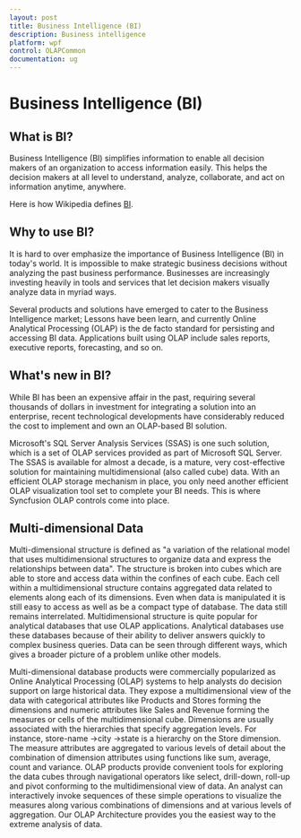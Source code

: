 ```yaml
---
layout: post
title: Business Intelligence (BI)
description: Business intelligence
platform: wpf
control: OLAPCommon 
documentation: ug
---
```


# Business Intelligence (BI)

## What is BI?

Business Intelligence (BI) simplifies information to enable all decision makers of an organization to access information easily. This helps the decision makers at all level to understand, analyze, collaborate, and act on information anytime, anywhere.

Here is how Wikipedia defines [BI](http://en.wikipedia.org/wiki/Business_intelligence).

## Why to use BI?

It is hard to over emphasize the importance of Business Intelligence (BI) in today's world. It is impossible to make strategic business decisions without analyzing the past business performance. Businesses are increasingly investing heavily in tools and services that let decision makers visually analyze data in myriad ways. 

Several products and solutions have emerged to cater to the Business Intelligence market; Lessons have been learn, and currently Online Analytical Processing (OLAP) is the de facto standard for persisting and accessing BI data. Applications built using OLAP include sales reports, executive reports, forecasting, and so on.

## What's new in BI?

While BI has been an expensive affair in the past, requiring several thousands of dollars in investment for integrating a solution into an enterprise, recent technological developments have considerably reduced the cost to implement and own an OLAP-based BI solution. 

Microsoft's SQL Server Analysis Services (SSAS) is one such solution, which is a set of OLAP services provided as part of Microsoft SQL Server. The SSAS is available for almost a decade,  is a mature, very cost-effective solution for maintaining multidimensional (also called cube) data. With an efficient OLAP storage mechanism in place, you only need another efficient OLAP visualization tool set to complete your BI needs. This is where Syncfusion OLAP controls come into place.

## Multi-dimensional Data

Multi-dimensional structure is defined as "a variation of the relational model that uses multidimensional structures to organize data and express the relationships between data". The structure is broken into cubes which are able to store and access data within the confines of each cube. Each cell within a multidimensional structure contains aggregated data related to elements along each of its dimensions. Even when data is manipulated it is still easy to access as well as be a compact type of database. The data still remains interrelated. Multidimensional structure is quite popular for analytical databases that use OLAP applications. Analytical databases use these databases because of their ability to deliver answers quickly to complex business queries. Data can be seen through different ways, which gives a broader picture of a problem unlike other models.

Multi-dimensional database products were commercially popularized as Online Analytical Processing (OLAP) systems to help analysts do decision support on large historical data. They expose a multidimensional view of the data with categorical attributes like Products and Stores forming the dimensions and numeric attributes like Sales and Revenue forming the measures or cells of the multidimensional cube. Dimensions are usually associated with the hierarchies that specify aggregation levels. For instance, store-name ->city ->state is a hierarchy on the Store dimension. The measure attributes are aggregated to various levels of detail about the combination of dimension attributes using functions like sum, average, count and variance. OLAP products provide convenient tools for exploring the data cubes through navigational operators like select, drill-down, roll-up and pivot conforming to the multidimensional view of data. An analyst can interactively invoke sequences of these simple operations to visualize the measures along various combinations of dimensions and at various levels of aggregation. Our OLAP Architecture provides you the easiest way to the extreme analysis of data.



